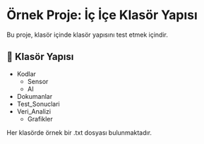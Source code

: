 # Örnek Proje: İç İçe Klasör Yapısı

Bu proje, klasör içinde klasör yapısını test etmek içindir.

## 📁 Klasör Yapısı

- Kodlar
  - Sensor
  - AI
- Dokumanlar
- Test_Sonuclari
- Veri_Analizi
  - Grafikler

Her klasörde örnek bir .txt dosyası bulunmaktadır.
